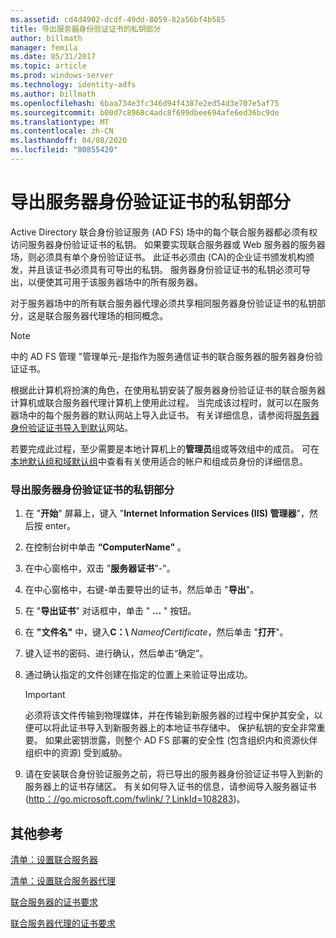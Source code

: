 ```yaml
---
ms.assetid: cd4d4902-dcdf-49dd-8059-82a56bf4b585
title: 导出服务器身份验证证书的私钥部分
author: billmath
manager: femila
ms.date: 05/31/2017
ms.topic: article
ms.prod: windows-server
ms.technology: identity-adfs
ms.author: billmath
ms.openlocfilehash: 6baa734e3fc346d94f4387e2ed54d3e707e5af75
ms.sourcegitcommit: b00d7c8968c4adc8f699dbee694afe6ed36bc9de
ms.translationtype: MT
ms.contentlocale: zh-CN
ms.lasthandoff: 04/08/2020
ms.locfileid: "80855420"
---
```

# <a name="export-the-private-key-portion-of-a-server-authentication-certificate"></a>导出服务器身份验证证书的私钥部分

Active Directory 联合身份验证服务 \(AD FS\) 场中的每个联合服务器都必须有权访问服务器身份验证证书的私钥。 如果要实现联合服务器或 Web 服务器的服务器场，则必须具有单个身份验证证书。 此证书必须由 \(CA\)的企业证书颁发机构颁发，并且该证书必须具有可导出的私钥。 服务器身份验证证书的私钥必须可导出，以便使其可用于该服务器场中的所有服务器。  
  
对于服务器场中的所有联合服务器代理必须共享相同服务器身份验证证书的私钥部分，这是联合服务器代理场的相同概念。  
  
> [!NOTE]  
> 中的 AD FS 管理 "管理单元\-是指作为服务通信证书的联合服务器的服务器身份验证证书。  
  
根据此计算机将扮演的角色，在使用私钥安装了服务器身份验证证书的联合服务器计算机或联合服务器代理计算机上使用此过程。 当完成该过程时，就可以在服务器场中的每个服务器的默认网站上导入此证书。 有关详细信息，请参阅将[服务器身份验证证书导入到默认](Import-a-Server-Authentication-Certificate-to-the-Default-Web-Site.md)网站。  
  
若要完成此过程，至少需要是本地计算机上的**管理员**组或等效组中的成员。  可在[本地默认组和域默认组](https://go.microsoft.com/fwlink/?LinkId=83477)中查看有关使用适合的帐户和组成员身份的详细信息。   
  
### <a name="to-export-the-private-key-portion-of-a-server-authentication-certificate"></a>导出服务器身份验证证书的私钥部分  
  
1. 在 "**开始**" 屏幕上，键入 "**Internet Information Services \(IIS\) 管理器**"，然后按 enter。  
  
2. 在控制台树中单击 **“ComputerName”** 。  
  
3. 在中心窗格中，双击 "**服务器证书**"\-"。  
  
4. 在中心窗格中，右键\-单击要导出的证书，然后单击 "**导出**"。  
  
5. 在 "**导出证书**" 对话框中，单击 " **...** " 按钮。  
  
6. 在 **"文件名"** 中，键入**C：\\** <em>NameofCertificate</em>，然后单击 "**打开**"。  
  
7. 键入证书的密码、进行确认，然后单击“确定”。  
  
8. 通过确认指定的文件创建在指定的位置上来验证导出成功。  
  
   > [!IMPORTANT]  
   > 必须将该文件传输到物理媒体，并在传输到新服务器的过程中保护其安全，以便可以将此证书导入到新服务器上的本地证书存储中。 保护私钥的安全非常重要。 如果此密钥泄露，则整个 AD FS 部署的安全性 \(包含组织内和资源伙伴组织中的资源\) 受到威胁。  
  
9. 请在安装联合身份验证服务之前，将已导出的服务器身份验证证书导入到新的服务器上的证书存储区。 有关如何导入证书的信息，请参阅导入服务器证书 \([http：\/\/go.microsoft.com\/fwlink\/？LinkId\=108283](https://go.microsoft.com/fwlink/?LinkId=108283)\)。  
  
## <a name="additional-references"></a>其他参考  
[清单：设置联合服务器](Checklist--Setting-Up-a-Federation-Server.md)  
  
[清单：设置联合服务器代理](Checklist--Setting-Up-a-Federation-Server-Proxy.md)  
  
[联合服务器的证书要求](https://technet.microsoft.com/library/dd807040.aspx)  
  
[联合服务器代理的证书要求](https://technet.microsoft.com/library/dd807054.aspx)  
  

